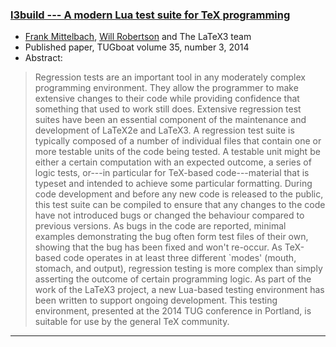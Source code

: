 

### <a href="{{site.baseurl}}/publications/2014-FMi-wspr-TUB-tb111mitt-l3build.pdf" target="_blank" onclick="vgwPixelCall('1a7c94b5c86849099e006f519e72ccf0');">l3build --- A modern Lua test suite for TeX programming</a>

+ [Frank Mittelbach]({{site.baseurl}}/about/team/#frank-mittelbach), [Will Robertson]({{site.baseurl}}/about/team/#will-robertson) and The LaTeX3 team
+ Published paper, TUGboat volume 35, number 3, 2014
+ Abstract:

> Regression tests are an important tool in any moderately complex
> programming environment. They allow the programmer to make extensive
> changes to their code while providing confidence that something that
> used to work still does. Extensive regression test suites have been an
> essential component of the maintenance and development of LaTeX2e and
> LaTeX3. A regression test suite is typically composed of a number of
> individual files that contain one or more testable units of the code
> being tested. A testable unit might be either a certain computation
> with an expected outcome, a series of logic tests, or---in particular
> for TeX-based code---material that is typeset and intended to achieve
> some particular formatting. During code development and before any new
> code is released to the public, this test suite can be compiled to
> ensure that any changes to the code have not introduced bugs or
> changed the behaviour compared to previous versions. As bugs in the
> code are reported, minimal examples demonstrating the bug often form
> test files of their own, showing that the bug has been fixed and won't
> re-occur. As TeX-based code operates in at least three different
> `modes' (mouth, stomach, and output), regression testing is more
> complex than simply asserting the outcome of certain programming
> logic. As part of the work of the LaTeX3 project, a new Lua-based
> testing environment has been written to support ongoing
> development. This testing environment, presented at the 2014 TUG
> conference in Portland, is suitable for use by the general TeX
> community.

***



